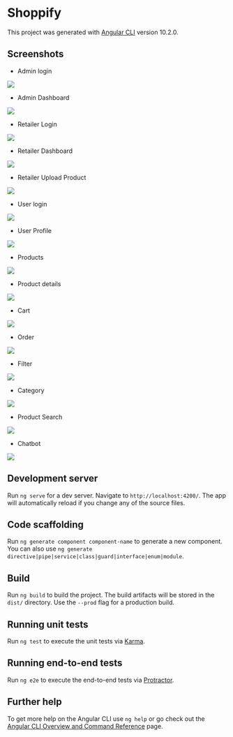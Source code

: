 # Shoppify

This project was generated with [Angular CLI](https://github.com/angular/angular-cli) version 10.2.0.



## Screenshots

+ Admin login

<img src = "Screenshots/admin.jpeg">

+ Admin Dashboard

<img src = "Screenshots/admindash.jpeg">

+ Retailer Login

<img src = "Screenshots/retailerlogin.jpeg">

+ Retailer Dashboard

<img src = "Screenshots/retailerdash.jpeg">

+ Retailer Upload Product

<img src = "Screenshots/uploadproduct.jpeg">

+ User login

<img src = "Screenshots/userlogin.jpeg">

+ User Profile

<img src = "Screenshots/userprofile.jpeg">

+ Products

<img src = "Screenshots/products.jpeg">

+ Product details

<img src = "Screenshots/productdetails.jpeg">

+ Cart 

<img src = "Screenshots/cart.jpeg">

+ Order

<img src = "Screenshots/order.jpeg">

+ Filter

<img src = "Screenshots/filter.jpeg">

+ Category

<img src = "Screenshots/category.jpeg">

+ Product Search

<img src = "Screenshots/productsearch.jpeg">

+ Chatbot

<img src = "Screenshots/chatbot.jpeg">


## Development server

Run `ng serve` for a dev server. Navigate to `http://localhost:4200/`. The app will automatically reload if you change any of the source files.

## Code scaffolding

Run `ng generate component component-name` to generate a new component. You can also use `ng generate directive|pipe|service|class|guard|interface|enum|module`.

## Build

Run `ng build` to build the project. The build artifacts will be stored in the `dist/` directory. Use the `--prod` flag for a production build.

## Running unit tests

Run `ng test` to execute the unit tests via [Karma](https://karma-runner.github.io).

## Running end-to-end tests

Run `ng e2e` to execute the end-to-end tests via [Protractor](http://www.protractortest.org/).

## Further help

To get more help on the Angular CLI use `ng help` or go check out the [Angular CLI Overview and Command Reference](https://angular.io/cli) page.
